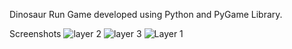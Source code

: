 Dinosaur Run Game developed using Python and PyGame Library.

Screenshots
![layer 2](https://user-images.githubusercontent.com/68677462/127871816-0b057cb0-88fa-4cf3-8eb1-84d0358c1305.png)
![layer 3](https://user-images.githubusercontent.com/68677462/127871825-92916bf5-6415-4dc8-a22f-d742e502645f.png)
![Layer 1](https://user-images.githubusercontent.com/68677462/127871835-acc90341-18b7-4bdb-a101-06d77406b24a.png)

